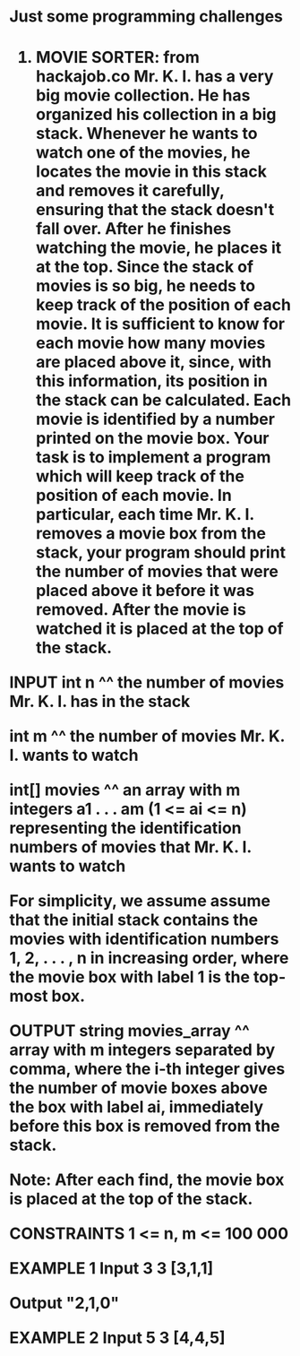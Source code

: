 <H1>Just some programming challenges<H1>

1) MOVIE SORTER: from hackajob.co
Mr. K. I. has a very big movie collection. He has organized his collection in a big stack.
Whenever he wants to watch one of the movies, he locates the movie in this stack and removes it carefully, ensuring that the stack doesn't fall over. After he finishes watching the movie, he places it at the top.
Since the stack of movies is so big, he needs to keep track of the position of each movie.
It is sufficient to know for each movie how many movies are placed above it, since, with this information, its position in the stack can be calculated. Each movie is identified by a number printed on the movie box.
Your task is to implement a program which will keep track of the position of each movie.
In particular, each time Mr. K. I. removes a movie box from the stack, your program should print the number of movies that were placed above it before it was removed.
After the movie is watched it is placed at the top of the stack.

INPUT
int n
^^ the number of movies Mr. K. I. has in the stack

int m
^^ the number of movies Mr. K. I. wants to watch

int[] movies
^^ an array with m integers a1 . . . am (1 <= ai <= n) representing the identification numbers of movies that Mr. K. I. wants to watch

For simplicity, we assume assume that the initial stack contains the movies with identification numbers 1, 2, . . . , n in increasing order, where the movie box with label 1 is the top-most box.

OUTPUT
string movies_array
^^ array with m integers separated by comma, where the i-th integer gives the number of movie boxes above the box with label ai, immediately before this box is removed from the stack.

Note: After each find, the movie box is placed at the top of the stack.

CONSTRAINTS
1 <= n, m <= 100 000

EXAMPLE 1
Input
3
3
[3,1,1]

Output
"2,1,0"

EXAMPLE 2
Input
5
3
[4,4,5]


